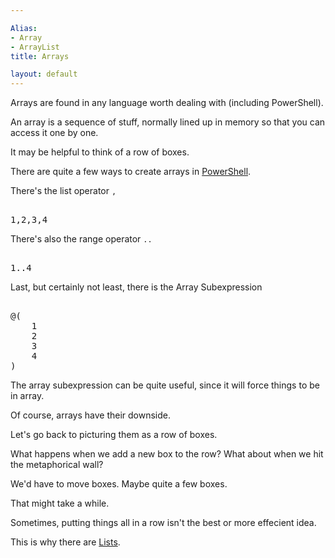 ```yaml
---

Alias: 
- Array
- ArrayList
title: Arrays

layout: default
---
```


Arrays are found in any language worth dealing with (including PowerShell).

An array is a sequence of stuff, normally lined up in memory so that you can access it one by one.

It may be helpful to think of a row of boxes.

There are quite a few ways to create arrays in [PowerShell](/PowerShell).

There's the list operator `,`

<pre><br/><span class='Output'>1</span><span class='Magenta'>,</span><span class='Output'>2</span><span class='Magenta'>,</span><span class='Output'>3</span><span class='Magenta'>,</span><span class='Output'>4</span><br/></pre>

There's also the range operator `..`

<pre><br/><span class='Output'>1</span><span class='Magenta'>..</span><span class='Output'>4</span><br/></pre>

Last, but certainly not least, there is the Array Subexpression

<pre><br/><span class='Magenta'>@(</span><br/>&nbsp;&nbsp;&nbsp;&nbsp;<span class='Output'>1</span><br/>&nbsp;&nbsp;&nbsp;&nbsp;<span class='Output'>2</span><br/>&nbsp;&nbsp;&nbsp;&nbsp;<span class='Output'>3</span><br/>&nbsp;&nbsp;&nbsp;&nbsp;<span class='Output'>4</span><br/><span class='Magenta'>)</span><br/></pre>

The array subexpression can be quite useful, since it will force things to be in array.

Of course, arrays have their downside.

Let's go back to picturing them as a row of boxes.

What happens when we add a new box to the row?  What about when we hit the metaphorical wall?

We'd have to move boxes.  Maybe quite a few boxes.

That might take a while.

Sometimes, putting things all in a row isn't the best or more effecient idea.

This is why there are [Lists](/PowerShell/Types/Lists).
